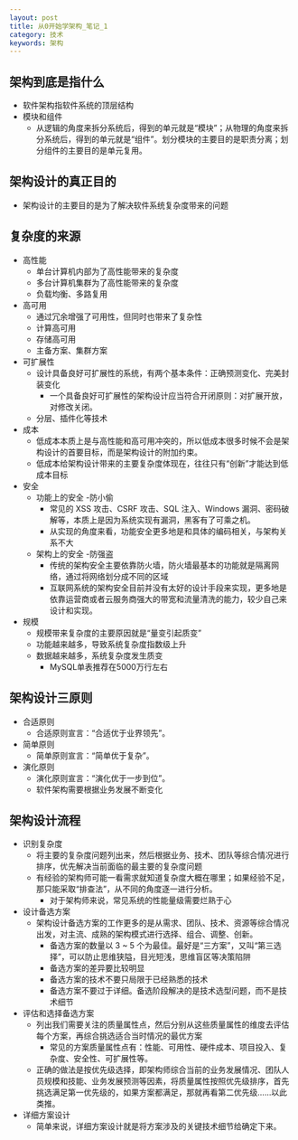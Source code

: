 ```yaml
---
layout: post
title: 从0开始学架构_笔记_1
category: 技术
keywords: 架构
---
```


## 架构到底是指什么
  * 软件架构指软件系统的顶层结构
  * 模块和组件
    - 从逻辑的角度来拆分系统后，得到的单元就是“模块”；从物理的角度来拆分系统后，得到的单元就是“组件”。划分模块的主要目的是职责分离；划分组件的主要目的是单元复用。

## 架构设计的真正目的
  * 架构设计的主要目的是为了解决软件系统复杂度带来的问题

## 复杂度的来源
  * 高性能
    - 单台计算机内部为了高性能带来的复杂度
    - 多台计算机集群为了高性能带来的复杂度
    - 负载均衡、多路复用
  * 高可用
    - 通过冗余增强了可用性，但同时也带来了复杂性
    - 计算高可用
    - 存储高可用
    - 主备方案、集群方案
  * 可扩展性
    - 设计具备良好可扩展性的系统，有两个基本条件：正确预测变化、完美封装变化
      - 一个具备良好可扩展性的架构设计应当符合开闭原则：对扩展开放，对修改关闭。
    - 分层、插件化等技术
  * 成本
    - 低成本本质上是与高性能和高可用冲突的，所以低成本很多时候不会是架构设计的首要目标，而是架构设计的附加约束。
    - 低成本给架构设计带来的主要复杂度体现在，往往只有“创新”才能达到低成本目标
  * 安全
    - 功能上的安全 -防小偷
      - 常见的 XSS 攻击、CSRF 攻击、SQL 注入、Windows 漏洞、密码破解等，本质上是因为系统实现有漏洞，黑客有了可乘之机。
      - 从实现的角度来看，功能安全更多地是和具体的编码相关，与架构关系不大
    - 架构上的安全 -防强盗
      - 传统的架构安全主要依靠防火墙，防火墙最基本的功能就是隔离网络，通过将网络划分成不同的区域
      - 互联网系统的架构安全目前并没有太好的设计手段来实现，更多地是依靠运营商或者云服务商强大的带宽和流量清洗的能力，较少自己来设计和实现。
  * 规模
    - 规模带来复杂度的主要原因就是“量变引起质变”
    - 功能越来越多，导致系统复杂度指数级上升
    - 数据越来越多，系统复杂度发生质变
      - MySQL单表推荐在5000万行左右

## 架构设计三原则
  * 合适原则
    - 合适原则宣言：“合适优于业界领先”。
  * 简单原则
    - 简单原则宣言：“简单优于复杂”。
  * 演化原则
    - 演化原则宣言：“演化优于一步到位”。
    - 软件架构需要根据业务发展不断变化

## 架构设计流程
  * 识别复杂度
    - 将主要的复杂度问题列出来，然后根据业务、技术、团队等综合情况进行排序，优先解决当前面临的最主要的复杂度问题
    - 有经验的架构师可能一看需求就知道复杂度大概在哪里；如果经验不足，那只能采取“排查法”，从不同的角度逐一进行分析。
      - 对于架构师来说，常见系统的性能量级需要烂熟于心
  * 设计备选方案
    - 架构设计备选方案的工作更多的是从需求、团队、技术、资源等综合情况出发，对主流、成熟的架构模式进行选择、组合、调整、创新。
      - 备选方案的数量以 3 ~ 5 个为最佳。最好是“三方案”，又叫“第三选择”，可以防止思维狭隘，目光短浅，思维盲区等决策陷阱
      - 备选方案的差异要比较明显
      - 备选方案的技术不要只局限于已经熟悉的技术
      - 备选方案不要过于详细。备选阶段解决的是技术选型问题，而不是技术细节
  * 评估和选择备选方案
    - 列出我们需要关注的质量属性点，然后分别从这些质量属性的维度去评估每个方案，再综合挑选适合当时情况的最优方案
      - 常见的方案质量属性点有：性能、可用性、硬件成本、项目投入、复杂度、安全性、可扩展性等。
    - 正确的做法是按优先级选择，即架构师综合当前的业务发展情况、团队人员规模和技能、业务发展预测等因素，将质量属性按照优先级排序，首先挑选满足第一优先级的，如果方案都满足，那就再看第二优先级……以此类推。
  * 详细方案设计
    - 简单来说，详细方案设计就是将方案涉及的关键技术细节给确定下来。
